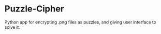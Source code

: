 # Puzzle-Cipher
Python app for encrypting .png files as puzzles, and giving user interface to solve it.
